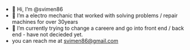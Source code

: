 - 👋 Hi, I’m @svimen86
- 👀 I’m a electro mechanic that worked with solving problems / repair machines for over 30years
- 🌱 I’m currently trying to change a careere and go into front end / back end - have not decieded yet.
-  you can reach me at svimen86@gmail.com

<!---
svimen86/svimen86 is a ✨ special ✨ repository because its `README.md` (this file) appears on your GitHub profile.
You can click the Preview link to take a look at your changes.
--->
